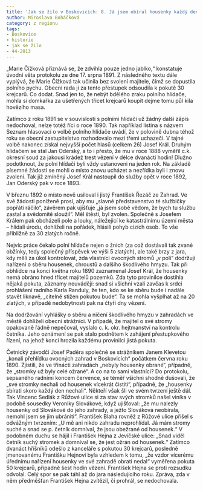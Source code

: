 ```yaml
---
title: 'Jak se žilo v Boskovicích: 8. Já jsem obíral housenky každý den'
author: Miroslava Boháčková
category: z regionu
tags:
- Boskovice
- historie
- jak se žilo
- 44-2013
---
```


„Marie Čížková přiznává se, že zdvihla pouze jedno jablko,“ konstatuje úvodní věta protokolu ze dne 17. srpna 1891. Z následného textu dále vyplývá, že Marie Čížková tak učinila bez svolení majitele, čímž se dopustila polního pychu. Obecní rada ji za tento přestupek odsoudila k pokutě 30 krejcarů. Co dodat. Snad jen to, že nebýt bdělého zraku polního hlídače, mohla si domkařka za ušetřených třicet krejcarů koupit dejme tomu půl kila hovězího masa.

Zatímco z roku 1891 se v souvislosti s polními hlídači už žádný další zápis nedochoval, nelze totéž říci o roce 1890. Tak například listina s názvem Seznam hlasovací o volbě polního hlídače uvádí, že v polovině dubna téhož roku se obecní zastupitelstvo rozhodovalo mezi třemi uchazeči. V tajné volbě nakonec získal nejvyšší počet hlasů (celkem 26) Josef Král. Druhým hlídačem se stal Jan Oderský, a to i přesto, že mu v roce 1888 vyměřil c.k. okresní soud za jakousi krádež trest vězení v délce dvanácti hodin! Dlužno podotknout, že polní hlídači byli vždy ustanoveni na jeden rok. Na základě písemné žádosti se mohli o místo znovu ucházet a nezřídka byli i znovu zvoleni. Tak již zmíněný Josef Král nastoupil do služby opět v roce 1892, Jan Oderský pak v roce 1893.

V březnu 1892 o místo nově usiloval i jistý František Řezáč ze Zahrad. Ve své žádosti poníženě prosí, aby mu „slavné představenstvo té službičky popřáti ráčilo“, závěrem pak ujišťuje „já jsem sobě vědom, že bych tu službu zastal a svědomitě sloužil“. Měl štěstí, byl zvolen. Společně s Josefem Králem pak obcházeli pole a louky, náležející ke katastrálnímu území města – hlídali úrodu, dohlíželi na pořádek, hlásili pohyb cizích osob. To vše přibližně za 30 zlatých ročně.

Nejvíc práce čekalo polní hlídače nejen o žních (za což dostávali tak zvané obžínky, tedy společný příspěvek ve výši 5 zlatých), ale také brzy z jara, kdy měli za úkol kontrolovat, zda vlastníci ovocných stromů „v poli“ dodržují nařízení o sběru housenek, chroustů a dalšího škodlivého hmyzu. Tak při obhlídce na konci května roku 1890 zaznamenal Josef Král, že housenky nemá obráno hned třicet majitelů pozemků. Zda tyto provinilce dostihla nějaká pokuta, záznamy neuvádějí: snad si všichni vzali zavčas k srdci prohlášení radního Karla Randuly, že ten, kdo se ke sběru bude i nadále stavět liknavě, „citelně stižen pokutou bude“. Ta se mohla vyšplhat až na 20 zlatých, v případě nedobytnosti pak na čtyři dny vězení.

Na dodržování vyhlášky o sběru a ničení škodlivého hmyzu v zahradách ve městě dohlíželi obecní strážníci. V případě, že majitel o své stromy opakovaně řádně nepečoval, vyslalo c. k. okr. hejtmanství na kontrolu četníka. Jeho oznámení se pak stalo podnětem k zahájení přestupkového řízení, na jehož konci hrozila každému provinilci jistá pokuta.

Četnický závodčí Josef Paděra společně se strážníkem Janem Klevetou „konali přehlídku ovocných zahrad v Boskovicích“ počátkem června roku 1890. Zjistili, že ve třinácti zahradách „nebyly housenky obrané“, případně, že „stromky už byly celé ožrané“. A co na to sami vlastníci? Do protokolu, sepsaného radními koncem července, se téměř všichni shodně dušovali, že „své stromky nechali od housenek vícekrát čistiti“, případně, že „housenky sbírati skoro každý den nechali“. Někteří však šli ve svém tvrzení ještě dál. Tak Vincenc Sedlák z Růžové ulice si za stav svých stromků našel viníka v podobě sousedky Veroniky Slovákové, když ujišťoval: „že mu nalezly housenky od Slovákové do jeho zahrady, a ježto Slováková neobírala, nemohl jsem se jim ubrániti“. František Blaha rovněž z Růžové ulice přišel s odvážným tvrzením: „U mě ani nikdo zahradu neprohlídal. Já mám stromy suché a snad se p. četník domníval, že jsou obežrané od housenek.“ V podobném duchu se hájil i František Hejna z Jevíčské ulice: „Snad viděl četník suchý stromek a domníval se, že jest ožrán od housenek.“ Zatímco dvanáct hříšníků odešlo z kanceláře s pokutou 30 krejcarů, posledně jmenovanému Františku Hejnovi byla vzhledem k tomu, „že vzdor vícerému úřednímu nařízení housenky ve své zahradě obrati nedal“ vyměřena pokuta 50 krejcarů, případně šest hodin vězení. František Hejna se proti rozsudku odvolal. Celý spor se pak táhl až do jara následujícího roku. Zpráva, zda v něm předměšťan František Hejna zvítězil, či prohrál, se nedochovala.
